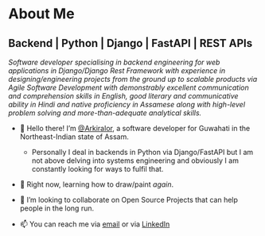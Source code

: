 # About Me

## Backend | Python | Django | FastAPI | REST APIs

_Software developer specialising in backend engineering for web applications in Django/Django Rest Framework with experience in designing/engineering projects from the ground up to scalable products via Agile Software Development with demonstrably excellent communication and comprehension skills in English, good literary and communicative
ability in Hindi and native proficiency in Assamese along with high-level problem solving and more-than-adequate analytical skills._

- 👋 Hello there! I’m [@Arkiralor](https://www.github.com/Arkiralor), a software developer for Guwahati in the Northeast-Indian state of Assam.
	
	- Personally I deal in backends in Python via Django/FastAPI but I am not above delving into systems engineering and obviously I am constantly looking for ways to fulfil that.
- 🌱 Right now, learning how to draw/paint _again_.
- 💞️ I’m looking to collaborate on Open Source Projects that can help people in the long run.
- 📫 You can reach me via [email](mailto:prithoo11335@gmail.com) or via [LinkedIn](https://www.linkedin.com/in/prithoo11335/)


